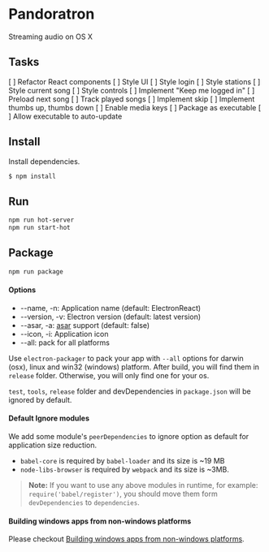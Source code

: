 # Pandoratron

Streaming audio on OS X

## Tasks

[ ] Refactor React components
[ ] Style UI
  [ ] Style login
  [ ] Style stations
  [ ] Style current song
  [ ] Style controls
[ ] Implement "Keep me logged in"
[ ] Preload next song
[ ] Track played songs
[ ] Implement skip
[ ] Implement thumbs up, thumbs down
[ ] Enable media keys
[ ] Package as executable
[ ] Allow executable to auto-update

## Install

Install dependencies.

```bash
$ npm install
```

## Run

```bash
npm run hot-server
npm run start-hot
```

## Package

```bash
npm run package
```

#### Options

- --name, -n: Application name (default: ElectronReact)
- --version, -v: Electron version (default: latest version)
- --asar, -a: [asar](https://github.com/atom/asar) support (default: false)
- --icon, -i: Application icon
- --all: pack for all platforms

Use `electron-packager` to pack your app with `--all` options for darwin (osx), linux and win32 (windows) platform. After build, you will find them in `release` folder. Otherwise, you will only find one for your os.

`test`, `tools`, `release` folder and devDependencies in `package.json` will be ignored by default.

#### Default Ignore modules

We add some module's `peerDependencies` to ignore option as default for application size reduction.

- `babel-core` is required by `babel-loader` and its size is ~19 MB
- `node-libs-browser` is required by `webpack` and its size is ~3MB.

> **Note:** If you want to use any above modules in runtime, for example: `require('babel/register')`, you should move them form `devDependencies` to `dependencies`.

#### Building windows apps from non-windows platforms

Please checkout [Building windows apps from non-windows platforms](https://github.com/maxogden/electron-packager#building-windows-apps-from-non-windows-platforms).
